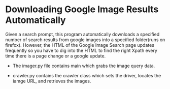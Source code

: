 # Downloading Google Image Results Automatically
Given a search prompt, this program automatically downloads a specified number of search results from google images into a specified folder(runs on firefox). However, the HTML of the Google Image Search page updates frequently so you have to dig into the HTML to find the right Xpath every time there is a page change or a google update. 


- The imager.py file contains main which grabs the image query data. 


- crawler.py contains the crawler class which sets the driver, locates the iamge URL, and retrieves the images.
